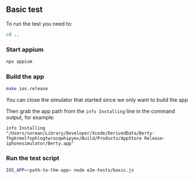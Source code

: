 ## Basic test

To run the test you need to:

```sh
cd ..
```

### Start appium

```sh
npx appium
```

### Build the app

```sh
make ios.release
```

You can close the simulator that started since we only want to build the app

Then grab the app path from the `info Installing` line in the command output, for example:
```
info Installing "/Users/norman/Library/Developer/Xcode/DerivedData/Berty-fhgkrmolfophlogtwrazqwhipyex/Build/Products/AppStore Release-iphonesimulator/Berty.app"
```

### Run the test script

```sh
IOS_APP=<path-to-the-app> node e2e-tests/basic.js
```
